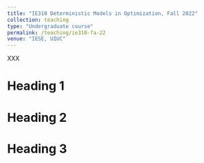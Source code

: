```yaml
---
title: "IE310 Deterministic Models in Optimization, Fall 2022"
collection: teaching
type: "Undergraduate course"
permalink: /teaching/ie310-fa-22
venue: "IESE, UIUC"
---
```


XXX

Heading 1
======

Heading 2
======

Heading 3
======
